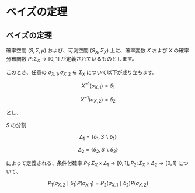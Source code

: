 # ベイズの定理

## ベイズの定理
確率空間 $(S, \Sigma, \mu)$ および、可測空間 $(S_{X}, \Sigma_{X})$ 上に、確率変数 $X$ および $X$ の確率分布関数 $P \colon \Sigma_{X} \rightarrow [0, 1]$ が定義されているものとします。

このとき、任意の $\sigma_{X, 1}, \sigma_{X, 2} \in \Sigma_{X}$ について以下が成り立ちます。

$$
X^{-1}(\sigma_{X, 1}) = \delta_{1}
$$

$$
X^{-1}(\sigma_{X, 2}) = \delta_{2}
$$

とし、  

$S$ の分割 

$$
\Delta_{1} = \lbrace \delta_{1}, S \backslash \delta_{1} \rbrace
$$

$$
\Delta_{2} = \lbrace \delta_{2}, S \backslash \delta_{2} \rbrace
$$

によって定義される、条件付確率  $P_{1} \colon \Sigma_{X} \times \Delta_{1} \rightarrow [0, 1], P_{2} \colon \Sigma_{X} \times \Delta_{2} \rightarrow [0, 1]$ について、

$$
P_{1}(\sigma_{X, 2}\mid\delta_{1}) P(\sigma_{X, 1}) = P_{2}(\sigma_{X, 1}\mid\delta_{2}) P(\sigma_{X, 2})
$$

